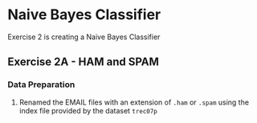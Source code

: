 # Naive Bayes Classifier
Exercise 2 is creating a Naive Bayes Classifier

Exercise 2A - HAM and SPAM
--------------------------

### Data Preparation
1. Renamed the EMAIL files with an extension of `.ham` or `.spam` using the index file provided by the dataset `trec07p`


